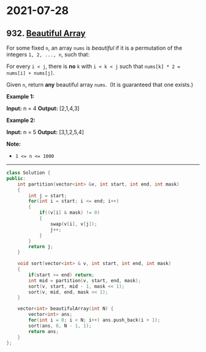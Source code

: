 # 2021-07-28

## 932. [Beautiful Array](https://leetcode.com/problems/beautiful-array/)

For some fixed `n`, an array `nums` is _beautiful_ if it is a permutation of the integers `1, 2, ..., n`, such that:

For every `i < j`, there is **no** `k` with `i < k < j` such that `nums[k] * 2 = nums[i] + nums[j]`.

Given `n`, return **any** beautiful array `nums`.  (It is guaranteed that one exists.)

**Example 1:**

**Input:** n = 4
**Output:** \[2,1,4,3\]

**Example 2:**

**Input:** n = 5
**Output:** \[3,1,2,5,4\]

**Note:**

- `1 <= n <= 1000`

---

```c++
class Solution {
public:
    int partition(vector<int> &v, int start, int end, int mask)
    {
        int j = start;
        for(int i = start; i <= end; i++)
        {
            if((v[i] & mask) != 0)
            {
                swap(v[i], v[j]);
                j++;
            }
        }
        return j;
    }

    void sort(vector<int> & v, int start, int end, int mask)
    {
        if(start >= end) return;
        int mid = partition(v, start, end, mask);
        sort(v, start, mid - 1, mask << 1);
        sort(v, mid, end, mask << 1);
    }

    vector<int> beautifulArray(int N) {
        vector<int> ans;
        for(int i = 0; i < N; i++) ans.push_back(i + 1);
        sort(ans, 0, N - 1, 1);
        return ans;
    }
};
```
